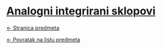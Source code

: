 # [Analogni integrirani sklopovi](https://www.github.com/studosi-fer/AIS)
[<- Stranica predmeta](https://www.fer.unizg.hr/predmet/ais_a)

[<- Povratak na listu predmeta](https://www.github.com/studosi/FER)